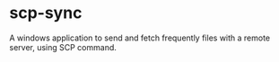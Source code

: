 # scp-sync
A windows application to send and fetch frequently files with a remote server, using SCP command.
